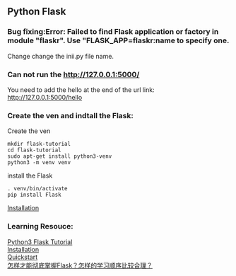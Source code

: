 ## Python Flask

### Bug fixing:Error: Failed to find Flask application or factory in module "flaskr". Use "FLASK_APP=flaskr:name to specify one.

Change change the inii.py file name.

### Can not run the http://127.0.0.1:5000/

You need to add the hello at the end of the url link:
http://127.0.0.1:5000/hello

### Create the ven and indtall the Flask:
Create the ven
```
mkdir flask-tutorial
cd flask-tutorial
sudo apt-get install python3-venv
python3 -m venv venv
```
install the Flask
```
. venv/bin/activate
pip install Flask
```
[Installation](https://flask.palletsprojects.com/en/1.1.x/installation/)  

### Learning Resouce: 
[Python3 Flask Tutorial](https://flask.palletsprojects.com/en/1.1.x/tutorial/#tutorial)  
[Installation](https://flask.palletsprojects.com/en/1.1.x/installation/#installation)  
[Quickstart](https://flask.palletsprojects.com/en/1.1.x/quickstart/#quickstarthttps://flask.palletsprojects.com/en/1.1.x/quickstart/#quickstart)  
[怎样才能彻底掌握Flask？怎样的学习顺序比较合理？](https://www.zhihu.com/question/20135205)  
